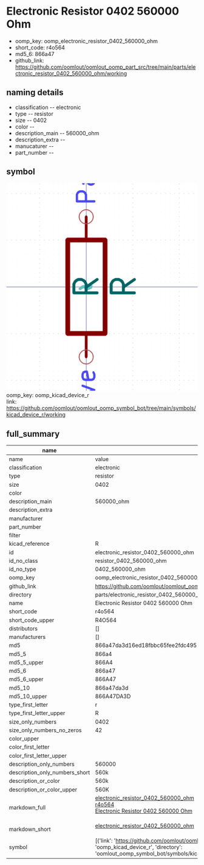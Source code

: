 # Electronic Resistor 0402 560000 Ohm

  
* oomp_key: oomp_electronic_resistor_0402_560000_ohm 
* short_code: r4o564
* md5_6: 866a47  
* github_link: https://github.com/oomlout/oomlout_oomp_part_src/tree/main/parts/electronic_resistor_0402_560000_ohm/working  
## naming details
* classification -- electronic
* type -- resistor
* size -- 0402
* color -- 
* description_main -- 560000_ohm
* description_extra -- 
* manucaturer -- 
* part_number -- 



## symbol

![](symbol/0/working/working_600.png)  
oomp_key: oomp_kicad_device_r  
link: https://github.com/oomlout/oomlout_oomp_symbol_bot/tree/main/symbols/kicad_device_r/working  


## full_summary
| name | value | 
| --- | --- | 
| name | value | 
| classification | electronic | 
| type | resistor | 
| size | 0402 | 
| color |  | 
| description_main | 560000_ohm | 
| description_extra |  | 
| manufacturer |  | 
| part_number |  | 
| filter |  | 
| kicad_reference | R | 
| id | electronic_resistor_0402_560000_ohm | 
| id_no_class | resistor_0402_560000_ohm | 
| id_no_type | 0402_560000_ohm | 
| oomp_key | oomp_electronic_resistor_0402_560000_ohm | 
| github_link | https://github.com/oomlout/oomlout_oomp_part_src/tree/main/parts/electronic_resistor_0402_560000_ohm/working | 
| directory | parts/electronic_resistor_0402_560000_ohm | 
| name | Electronic Resistor 0402 560000 Ohm | 
| short_code | r4o564 | 
| short_code_upper | R4O564 | 
| distributors | [] | 
| manufacturers | [] | 
| md5 | 866a47da3d16ed18fbbc65fee2fdc495 | 
| md5_5 | 866a4 | 
| md5_5_upper | 866A4 | 
| md5_6 | 866a47 | 
| md5_6_upper | 866A47 | 
| md5_10 | 866a47da3d | 
| md5_10_upper | 866A47DA3D | 
| type_first_letter | r | 
| type_first_letter_upper | R | 
| size_only_numbers | 0402 | 
| size_only_numbers_no_zeros | 42 | 
| color_upper |  | 
| color_first_letter |  | 
| color_first_letter_upper |  | 
| description_only_numbers | 560000 | 
| description_only_numbers_short | 560k | 
| description_or_color | 560k | 
| description_or_color_upper | 560K | 
| markdown_full | [electronic_resistor_0402_560000_ohm](https://github.com/oomlout/oomlout_oomp_part_src/tree/main/parts/electronic_resistor_0402_560000_ohm/working)<br>[r4o564](https://github.com/oomlout/oomlout_oomp_part_src/tree/main/parts/electronic_resistor_0402_560000_ohm/working)<br>[Electronic Resistor 0402 560000 Ohm](https://github.com/oomlout/oomlout_oomp_part_src/tree/main/parts/electronic_resistor_0402_560000_ohm/working)<br><br> | 
| markdown_short | [electronic_resistor_0402_560000_ohm](https://github.com/oomlout/oomlout_oomp_part_src/tree/main/parts/electronic_resistor_0402_560000_ohm/working)<br><br> | 
| symbol | [{'link': 'https://github.com/oomlout/oomlout_oomp_symbol_bot/tree/main/symbols/kicad_device_r', 'oomp_key': 'oomp_kicad_device_r', 'directory': 'oomlout_oomp_symbol_bot/symbols/kicad_device_r//working/working.kicad_sym'}] | 

